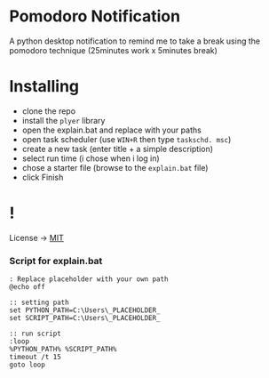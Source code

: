 # Pomodoro Notification
A python desktop notification to remind me to take a break using the pomodoro technique (25minutes work x 5minutes break)

# Installing
- clone the repo
- install the ```plyer``` library
- open the explain.bat and replace with your paths
- open task scheduler (use ```WIN+R``` then type ```taskschd. msc```)
- create a new task (enter title + a simple description)
- select run time (i chose when i log in)
- chose a starter file (browse to the ```explain.bat``` file)
- click Finish


# !
License -> [MIT](LICENSE)


### Script for explain.bat

```BAT
: Replace placeholder with your own path
@echo off

:: setting path
set PYTHON_PATH=C:\Users\_PLACEHOLDER_
set SCRIPT_PATH=C:\Users\_PLACEHOLDER_

:: run script
:loop
%PYTHON_PATH% %SCRIPT_PATH%
timeout /t 15
goto loop

```